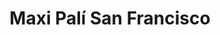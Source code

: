 ---
title: "Maxi Palí San Francisco"
url: /san-francisco-de-dos-rios/maxi-pali-san-francisco/
shop: Supermarkt
---